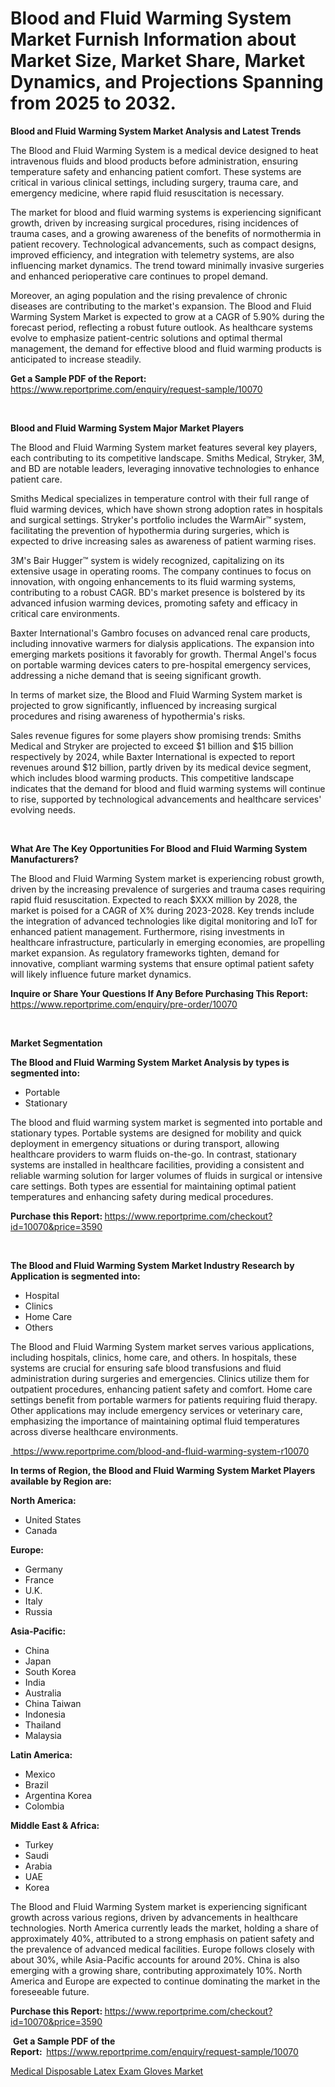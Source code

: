 <p><h1>Blood and Fluid Warming System Market Furnish Information about Market Size, Market Share, Market Dynamics, and Projections Spanning from 2025 to 2032.</h1></p><p><strong>Blood and Fluid Warming System Market Analysis and Latest Trends</strong></p>
<p><p>The Blood and Fluid Warming System is a medical device designed to heat intravenous fluids and blood products before administration, ensuring temperature safety and enhancing patient comfort. These systems are critical in various clinical settings, including surgery, trauma care, and emergency medicine, where rapid fluid resuscitation is necessary. </p><p>The market for blood and fluid warming systems is experiencing significant growth, driven by increasing surgical procedures, rising incidences of trauma cases, and a growing awareness of the benefits of normothermia in patient recovery. Technological advancements, such as compact designs, improved efficiency, and integration with telemetry systems, are also influencing market dynamics. The trend toward minimally invasive surgeries and enhanced perioperative care continues to propel demand.</p><p>Moreover, an aging population and the rising prevalence of chronic diseases are contributing to the market's expansion. The Blood and Fluid Warming System Market is expected to grow at a CAGR of 5.90% during the forecast period, reflecting a robust future outlook. As healthcare systems evolve to emphasize patient-centric solutions and optimal thermal management, the demand for effective blood and fluid warming products is anticipated to increase steadily.</p></p>
<p><strong>Get a Sample PDF of the Report:&nbsp;</strong> <a href="https://www.reportprime.com/enquiry/request-sample/10070?utm_campaign=2580&utm_medium=2&utm_source=Github&utm_content=ia&utm_term=20032025&utm_id=blood-and-fluid-warming-system">https://www.reportprime.com/enquiry/request-sample/10070</a></p>
<p>&nbsp;</p>
<p><strong>Blood and Fluid Warming System Major Market Players</strong></p>
<p><p>The Blood and Fluid Warming System market features several key players, each contributing to its competitive landscape. Smiths Medical, Stryker, 3M, and BD are notable leaders, leveraging innovative technologies to enhance patient care. </p><p>Smiths Medical specializes in temperature control with their full range of fluid warming devices, which have shown strong adoption rates in hospitals and surgical settings. Stryker's portfolio includes the WarmAir™ system, facilitating the prevention of hypothermia during surgeries, which is expected to drive increasing sales as awareness of patient warming rises.</p><p>3M's Bair Hugger™ system is widely recognized, capitalizing on its extensive usage in operating rooms. The company continues to focus on innovation, with ongoing enhancements to its fluid warming systems, contributing to a robust CAGR. BD's market presence is bolstered by its advanced infusion warming devices, promoting safety and efficacy in critical care environments.</p><p>Baxter International's Gambro focuses on advanced renal care products, including innovative warmers for dialysis applications. The expansion into emerging markets positions it favorably for growth. Thermal Angel's focus on portable warming devices caters to pre-hospital emergency services, addressing a niche demand that is seeing significant growth.</p><p>In terms of market size, the Blood and Fluid Warming System market is projected to grow significantly, influenced by increasing surgical procedures and rising awareness of hypothermia's risks. </p><p>Sales revenue figures for some players show promising trends: Smiths Medical and Stryker are projected to exceed $1 billion and $15 billion respectively by 2024, while Baxter International is expected to report revenues around $12 billion, partly driven by its medical device segment, which includes blood warming products. This competitive landscape indicates that the demand for blood and fluid warming systems will continue to rise, supported by technological advancements and healthcare services' evolving needs.</p></p>
<p>&nbsp;</p>
<p><strong>What Are The Key Opportunities For Blood and Fluid Warming System Manufacturers?</strong></p>
<p><p>The Blood and Fluid Warming System market is experiencing robust growth, driven by the increasing prevalence of surgeries and trauma cases requiring rapid fluid resuscitation. Expected to reach $XXX million by 2028, the market is poised for a CAGR of X% during 2023-2028. Key trends include the integration of advanced technologies like digital monitoring and IoT for enhanced patient management. Furthermore, rising investments in healthcare infrastructure, particularly in emerging economies, are propelling market expansion. As regulatory frameworks tighten, demand for innovative, compliant warming systems that ensure optimal patient safety will likely influence future market dynamics.</p></p>
<p><strong>Inquire or Share Your Questions If Any Before Purchasing This Report:</strong> <a href="https://www.reportprime.com/enquiry/pre-order/10070?utm_campaign=2580&utm_medium=2&utm_source=Github&utm_content=ia&utm_term=20032025&utm_id=blood-and-fluid-warming-system">https://www.reportprime.com/enquiry/pre-order/10070</a></p>
<p>&nbsp;</p>
<p><strong>Market Segmentation</strong></p>
<p><strong>The Blood and Fluid Warming System Market Analysis by types is segmented into:</strong></p>
<p><ul><li>Portable</li><li>Stationary</li></ul></p>
<p><p>The blood and fluid warming system market is segmented into portable and stationary types. Portable systems are designed for mobility and quick deployment in emergency situations or during transport, allowing healthcare providers to warm fluids on-the-go. In contrast, stationary systems are installed in healthcare facilities, providing a consistent and reliable warming solution for larger volumes of fluids in surgical or intensive care settings. Both types are essential for maintaining optimal patient temperatures and enhancing safety during medical procedures.</p></p>
<p><strong>Purchase this Report:&nbsp;</strong><a href="https://www.reportprime.com/checkout?id=10070&price=3590&utm_campaign=2580&utm_medium=2&utm_source=Github&utm_content=ia&utm_term=20032025&utm_id=blood-and-fluid-warming-system">https://www.reportprime.com/checkout?id=10070&price=3590</a></p>
<p>&nbsp;</p>
<p><strong>The Blood and Fluid Warming System Market Industry Research by Application is segmented into:</strong></p>
<p><ul><li>Hospital</li><li>Clinics</li><li>Home Care</li><li>Others</li></ul></p>
<p><p>The Blood and Fluid Warming System market serves various applications, including hospitals, clinics, home care, and others. In hospitals, these systems are crucial for ensuring safe blood transfusions and fluid administration during surgeries and emergencies. Clinics utilize them for outpatient procedures, enhancing patient safety and comfort. Home care settings benefit from portable warmers for patients requiring fluid therapy. Other applications may include emergency services or veterinary care, emphasizing the importance of maintaining optimal fluid temperatures across diverse healthcare environments.</p></p>
<p><a href="https://www.reportprime.com/blood-and-fluid-warming-system-r10070?utm_campaign=2580&utm_medium=2&utm_source=Github&utm_content=ia&utm_term=20032025&utm_id=blood-and-fluid-warming-system">&nbsp;https://www.reportprime.com/blood-and-fluid-warming-system-r10070</a></p>
<p><strong>In terms of Region, the Blood and Fluid Warming System Market Players available by Region are:</strong></p>
<p>
    <p> <strong> North America: </strong>
        <ul>
            <li>United States</li>
            <li>Canada</li>
        </ul>
        </p> 
    <p> <strong> Europe: </strong>
        <ul>
            <li>Germany</li>
            <li>France</li>
            <li>U.K.</li>
            <li>Italy</li>
            <li>Russia</li>
        </ul>
        </p> 
    <p> <strong> Asia-Pacific: </strong>
        <ul>
            <li>China</li>
            <li>Japan</li>
            <li>South Korea</li>
            <li>India</li>
            <li>Australia</li>
            <li>China Taiwan</li>
            <li>Indonesia</li>
            <li>Thailand</li>
            <li>Malaysia</li>
        </ul>
        </p> 
    <p> <strong> Latin America: </strong>
        <ul>
            <li>Mexico</li>
            <li>Brazil</li>
            <li>Argentina Korea</li>
            <li>Colombia</li>
        </ul>
        </p> 
    <p> <strong> Middle East & Africa: </strong>
        <ul>
            <li>Turkey</li>
            <li>Saudi</li>
            <li>Arabia</li>
            <li>UAE</li>
            <li>Korea</li>
        </ul>
    </p>
    </p>
<p><p>The Blood and Fluid Warming System market is experiencing significant growth across various regions, driven by advancements in healthcare technologies. North America currently leads the market, holding a share of approximately 40%, attributed to a strong emphasis on patient safety and the prevalence of advanced medical facilities. Europe follows closely with about 30%, while Asia-Pacific accounts for around 20%. China is also emerging with a growing share, contributing approximately 10%. North America and Europe are expected to continue dominating the market in the foreseeable future.</p></p>
<p><strong>Purchase this Report: </strong><a href="https://www.reportprime.com/checkout?id=10070&price=3590&utm_campaign=2580&utm_medium=2&utm_source=Github&utm_content=ia&utm_term=20032025&utm_id=blood-and-fluid-warming-system">https://www.reportprime.com/checkout?id=10070&price=3590</a></p>
<p>&nbsp;<strong>Get a Sample PDF of the Report:&nbsp;&nbsp;</strong><a href="https://www.reportprime.com/enquiry/request-sample/10070?utm_campaign=2580&utm_medium=2&utm_source=Github&utm_content=ia&utm_term=20032025&utm_id=blood-and-fluid-warming-system">https://www.reportprime.com/enquiry/request-sample/10070</a></p>
<p><strong></strong></p>
<p><p><a href="https://github.com/chungwimbu4/Market-Research-Report-List-1/blob/main/medical-disposable-latex-exam-gloves-market.md?utm_campaign=2580&utm_medium=2&utm_source=Github&utm_content=ia&utm_term=20032025&utm_id=blood-and-fluid-warming-system">Medical Disposable Latex Exam Gloves Market</a></p></p>